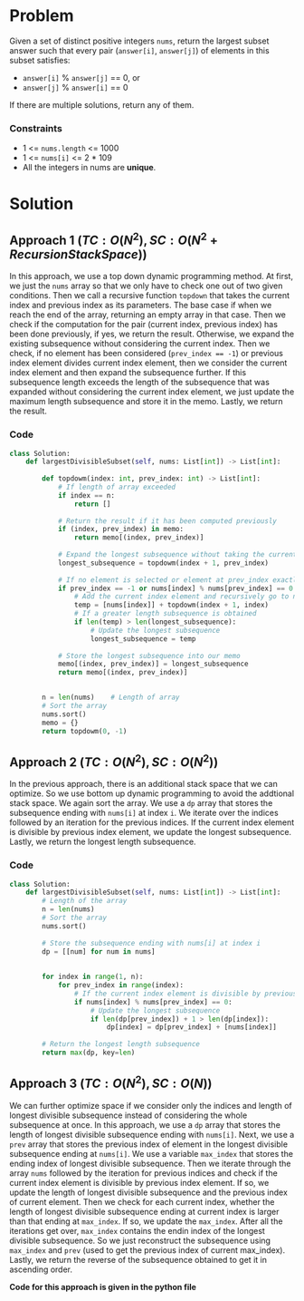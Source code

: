# Problem
Given a set of distinct positive integers `nums`, return the largest subset answer such that every pair (`answer[i]`, `answer[j]`) of elements in this subset satisfies:

- `answer[i]` % `answer[j]` == 0, or
- `answer[j]` % `answer[i]` == 0

If there are multiple solutions, return any of them.

### Constraints
- 1 <= `nums.length` <= 1000
- 1 <= `nums[i]` <= 2 * 109
- All the integers in nums are **unique**.

# Solution
## Approach 1 $(TC: O(N^2), SC: O(N^2 + RecursionStackSpace))$
In this approach, we use a top down dynamic programming method. At first, we just the `nums` array so that we only have to check one out of two given conditions. Then we call a recursive function `topdown` that takes the current index and previous index as its parameters. The base case if when we reach the end of the array, returning an empty array in that case. Then we check if the computation for the pair (current index, previous index) has been done previously, if yes, we return the result. Otherwise, we expand the existing subsequence without considering the current index. Then we check, if no element has been considered (`prev_index == -1`) or previous index element divides current index element, then we consider the current index element and then expand the subsequence further. If this subsequence length exceeds the length of the subsequence that was expanded without considering the current index element, we just update the maximum length subsequence and store it in the memo. Lastly, we return the result.


### Code
```python
class Solution:
    def largestDivisibleSubset(self, nums: List[int]) -> List[int]:
        
        def topdowm(index: int, prev_index: int) -> List[int]:
            # If length of array exceeded
            if index == n:
                return []
            
            # Return the result if it has been computed previously
            if (index, prev_index) in memo:
                return memo[(index, prev_index)]
            
            # Expand the longest subsequence without taking the current index element
            longest_subsequence = topdowm(index + 1, prev_index)
            
            # If no element is selected or element at prev_index exactly divides the element at current index
            if prev_index == -1 or nums[index] % nums[prev_index] == 0:
                # Add the current index element and recursively go to next index
                temp = [nums[index]] + topdowm(index + 1, index)
                # If a greater length subsequence is obtained
                if len(temp) > len(longest_subsequence):
                    # Update the longest subsequence
                    longest_subsequence = temp
            
            # Store the longest subsequence into our memo
            memo[(index, prev_index)] = longest_subsequence
            return memo[(index, prev_index)]
        

        n = len(nums)    # Length of array
        # Sort the array
        nums.sort()
        memo = {}
        return topdowm(0, -1)
```

## Approach 2 $(TC: O(N^2), SC: O(N^2))$
In the previous approach, there is an additional stack space that we can optimize. So we use bottom up dynamic programming to avoid the addtional stack space. We again sort the array. We use a `dp` array that stores the subsequence ending with `nums[i]` at index `i`. We iterate over the indices followed by an iteration for the previous indices. If the current index element is divisible by previous index element, we update the longest subsequence. Lastly, we return the longest length subsequence.

### Code
```python
class Solution:
    def largestDivisibleSubset(self, nums: List[int]) -> List[int]:
        # Length of the array
        n = len(nums)
        # Sort the array
        nums.sort()
        
        # Store the subsequence ending with nums[i] at index i
        dp = [[num] for num in nums]
        
        
        for index in range(1, n):
            for prev_index in range(index):
                # If the current index element is divisible by previous index element
                if nums[index] % nums[prev_index] == 0:
                    # Update the longest subsequence
                    if len(dp[prev_index]) + 1 > len(dp[index]):
                        dp[index] = dp[prev_index] + [nums[index]]
        
        # Return the longest length subsequence
        return max(dp, key=len)
```

## Approach 3 $(TC: O(N^2), SC: O(N))$
We can further optimize space if we consider only the indices and length of longest divisible subsequence instead of considering the whole subsequence at once. In this approach, we use a `dp` array that stores the length of longest divisible subsequence ending with `nums[i]`. Next, we use a `prev` array that stores the previous index of element in the longest divisible subsequence ending at `nums[i]`. We use a variable `max_index` that stores the ending index of longest divisible subsequence. Then we iterate through the array `nums` followed by the iteration for previous indices and check if the current index element is divisible by previous index element. If so, we update the length of longest divisible subsequence and the previous index of current element. Then we check for each current index, whether the length of longest divisible subsequence ending at current index is larger than that ending at `max_index`. If so, we update the `max_index`. After all the iterations get over, `max_index` contains the endin index of the longest divisible subsequence. So we just reconstruct the subsequence using `max_index` and `prev` (used to get the previous index of current max_index). Lastly, we return the reverse of the subsequence obtained to get it in ascending order. 

**Code for this approach is given in the python file**